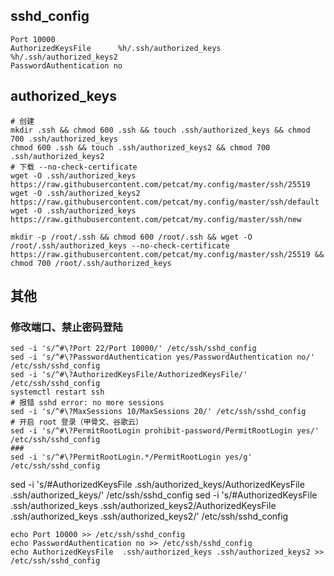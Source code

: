 ## sshd_config
```
Port 10000      
AuthorizedKeysFile      %h/.ssh/authorized_keys  %h/.ssh/authorized_keys2      
PasswordAuthentication no  
```
## authorized_keys

```
# 创建
mkdir .ssh && chmod 600 .ssh && touch .ssh/authorized_keys && chmod 700 .ssh/authorized_keys  
chmod 600 .ssh && touch .ssh/authorized_keys2 && chmod 700 .ssh/authorized_keys2 
# 下载 --no-check-certificate
wget -O .ssh/authorized_keys https://raw.githubusercontent.com/petcat/my.config/master/ssh/25519
wget -O .ssh/authorized_keys2 https://raw.githubusercontent.com/petcat/my.config/master/ssh/default
wget -O .ssh/authorized_keys https://raw.githubusercontent.com/petcat/my.config/master/ssh/new
```

```
mkdir -p /root/.ssh && chmod 600 /root/.ssh && wget -O /root/.ssh/authorized_keys --no-check-certificate https://raw.githubusercontent.com/petcat/my.config/master/ssh/25519 && chmod 700 /root/.ssh/authorized_keys
```

## 其他    
### 修改端口、禁止密码登陆   
```
sed -i 's/^#\?Port 22/Port 10000/' /etc/ssh/sshd_config
sed -i 's/^#\?PasswordAuthentication yes/PasswordAuthentication no/' /etc/ssh/sshd_config 
sed -i 's/^#\?AuthorizedKeysFile/AuthorizedKeysFile/' /etc/ssh/sshd_config 
systemctl restart ssh
# 报错 sshd error: no more sessions
sed -i 's/^#\?MaxSessions 10/MaxSessions 20/' /etc/ssh/sshd_config
# 开启 root 登录（甲骨文、谷歌云）
sed -i 's/^#\?PermitRootLogin prohibit-password/PermitRootLogin yes/' /etc/ssh/sshd_config
###
sed -i 's/^#\?PermitRootLogin.*/PermitRootLogin yes/g' /etc/ssh/sshd_config
```
sed -i 's/#AuthorizedKeysFile .ssh/authorized_keys/AuthorizedKeysFile .ssh/authorized_keys/' /etc/ssh/sshd_config
sed -i 's/#AuthorizedKeysFile .ssh/authorized_keys .ssh/authorized_keys2/AuthorizedKeysFile .ssh/authorized_keys .ssh/authorized_keys2/' /etc/ssh/sshd_config

```
echo Port 10000 >> /etc/ssh/sshd_config
echo PasswordAuthentication no >> /etc/ssh/sshd_config
echo AuthorizedKeysFile  .ssh/authorized_keys .ssh/authorized_keys2 >> /etc/ssh/sshd_config
```

